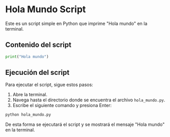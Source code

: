 # Hola Mundo Script

Este es un script simple en Python que imprime "Hola mundo" en la terminal.

## Contenido del script

```python
print("Hola mundo")
```

## Ejecución del script

Para ejecutar el script, sigue estos pasos:

1. Abre la terminal.
2. Navega hasta el directorio donde se encuentra el archivo `hola_mundo.py`.
3. Escribe el siguiente comando y presiona Enter:

```sh
python hola_mundo.py
```

De esta forma se ejecutará el script y se mostrará el mensaje "Hola mundo" en la terminal.
